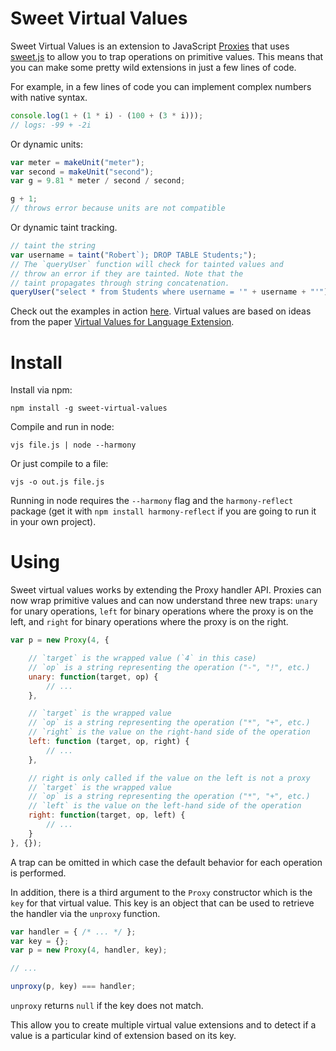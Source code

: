 # Sweet Virtual Values

Sweet Virtual Values is an extension to JavaScript [Proxies](https://developer.mozilla.org/en-US/docs/Web/JavaScript/Reference/Global_Objects/Proxy) that uses [sweet.js](http://sweetjs.org) to allow you to trap operations on primitive values. This means that you can make some pretty wild extensions in just a few lines of code.

For example, in a few lines of code you can implement complex numbers with native syntax.

```js
console.log(1 + (1 * i) - (100 + (3 * i)));
// logs: -99 + -2i
```

Or dynamic units:

```js
var meter = makeUnit("meter");
var second = makeUnit("second");
var g = 9.81 * meter / second / second;

g + 1;
// throws error because units are not compatible
```

Or dynamic taint tracking.

```js
// taint the string
var username = taint("Robert`); DROP TABLE Students;");
// The `queryUser` function will check for tainted values and
// throw an error if they are tainted. Note that the
// taint propagates through string concatenation.
queryUser("select * from Students where username = '" + username + "'");
```

Check out the examples in action [here](http://disnetdev.com/sweet-virtual-values/). Virtual values are based on ideas from the paper [Virtual Values for Language Extension](http://disnetdev.com/papers/virtual-values-for-language-extension.html).

# Install

Install via npm:

```
npm install -g sweet-virtual-values
```

Compile and run in node:

```
vjs file.js | node --harmony
```

Or just compile to a file:

```
vjs -o out.js file.js
```

Running in node requires the `--harmony` flag and the `harmony-reflect` package (get it with `npm install harmony-reflect` if you are going to run it in your own project).

# Using

Sweet virtual values works by extending the Proxy handler API. Proxies can now wrap primitive values and can now understand three new traps: `unary` for unary operations, `left` for binary operations where the proxy is on the left, and `right` for binary operations where the proxy is on the right.


```js
var p = new Proxy(4, {

    // `target` is the wrapped value (`4` in this case)
    // `op` is a string representing the operation ("-", "!", etc.)
    unary: function(target, op) {
        // ...
    },

    // `target` is the wrapped value
    // `op` is a string representing the operation ("*", "+", etc.)
    // `right` is the value on the right-hand side of the operation
    left: function (target, op, right) {
        // ...
    },

    // right is only called if the value on the left is not a proxy
    // `target` is the wrapped value
    // `op` is a string representing the operation ("*", "+", etc.)
    // `left` is the value on the left-hand side of the operation
    right: function(target, op, left) {
        // ...
    }
}, {});
```

A trap can be omitted in which case the default behavior for each operation is performed.

In addition, there is a third argument to the `Proxy` constructor which is the `key` for that virtual value. This key is an object that can be used to retrieve the handler via the `unproxy` function.

```js
var handler = { /* ... */ };
var key = {};
var p = new Proxy(4, handler, key);

// ...

unproxy(p, key) === handler;
```

`unproxy` returns `null` if the key does not match.

This allow you to create multiple virtual value extensions and to detect if a value is a particular kind of extension based on its key.


